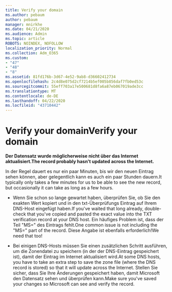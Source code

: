```yaml
---
title: Verify your domain
ms.author: pebaum
author: pebaum
manager: mnirkhe
ms.date: 04/21/2020
ms.audience: Admin
ms.topic: article
ROBOTS: NOINDEX, NOFOLLOW
localization_priority: Normal
ms.collection: Adm_O365
ms.custom:
- "47"
- "48"
- "8"
ms.assetid: 81fd176b-3d67-4e52-9ab8-d36602412734
ms.openlocfilehash: 2c4d8e075d2cf7214b5ef005b856daf7fb0ed53c
ms.sourcegitcommit: 55eff703a17e500681d8fa6a87eb067019ade3cc
ms.translationtype: MT
ms.contentlocale: de-DE
ms.lasthandoff: 04/22/2020
ms.locfileid: "43710442"
---
```

# <a name="verify-your-domain"></a><span data-ttu-id="5eea5-102">Verify your domain</span><span class="sxs-lookup"><span data-stu-id="5eea5-102">Verify your domain</span></span>

 <span data-ttu-id="5eea5-103">**Der Datensatz wurde möglicherweise nicht über das Internet aktualisiert.**</span><span class="sxs-lookup"><span data-stu-id="5eea5-103">**The record probably hasn't updated across the Internet.**</span></span>
  
<span data-ttu-id="5eea5-104">In der Regel dauert es nur ein paar Minuten, bis wir den neuen Eintrag sehen können, aber gelegentlich kann es auch ein paar Stunden dauern.</span><span class="sxs-lookup"><span data-stu-id="5eea5-104">It typically only takes a few minutes for us to be able to see the new record, but occasionally it can take as long as a few hours.</span></span> 
  
- <span data-ttu-id="5eea5-105">Wenn Sie schon so lange gewartet haben, überprüfen Sie, ob Sie den exakten Wert kopiert und in den txt-Überprüfungs Eintrag auf Ihrem DNS-Host eingefügt haben.</span><span class="sxs-lookup"><span data-stu-id="5eea5-105">If you've waited that long already, double-check that you've copied and pasted the exact value into the TXT verification record at your DNS host.</span></span> <span data-ttu-id="5eea5-106">Ein häufiges Problem ist, dass der Teil "MS=" des Eintrags fehlt.</span><span class="sxs-lookup"><span data-stu-id="5eea5-106">One common issue is not including the "MS=" part of the record.</span></span> <span data-ttu-id="5eea5-107">Diese Angabe ist ebenfalls erforderlich!</span><span class="sxs-lookup"><span data-stu-id="5eea5-107">We need that too!</span></span>

- <span data-ttu-id="5eea5-108">Bei einigen DNS-Hosts müssen Sie einen zusätzlichen Schritt ausführen, um die Zonendatei zu speichern (in der der DNS-Eintrag gespeichert ist), damit der Eintrag im Internet aktualisiert wird.</span><span class="sxs-lookup"><span data-stu-id="5eea5-108">At some DNS hosts, you have to take an extra step to save the zone file (where the DNS record is stored) so that it will update across the Internet.</span></span> <span data-ttu-id="5eea5-109">Stellen Sie sicher, dass Sie Ihre Änderungen gespeichert haben, damit Microsoft den Datensatz sehen und überprüfen kann.</span><span class="sxs-lookup"><span data-stu-id="5eea5-109">Make sure you've saved your changes so Microsoft can see and verify the record.</span></span>
